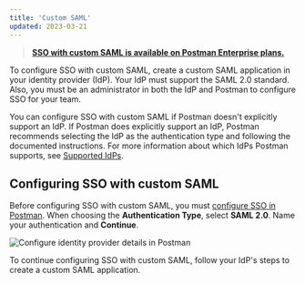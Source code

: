 ```yaml
---
title: 'Custom SAML'
updated: 2023-03-21
---
```


> **[SSO with custom SAML is available on Postman Enterprise plans.](https://www.postman.com/pricing)**

To configure SSO with custom SAML, create a custom SAML application in your identity provider (IdP). Your IdP must support the SAML 2.0 standard. Also, you must be an administrator in both the IdP and Postman to configure SSO for your team.

You can configure SSO with custom SAML if Postman doesn't explicitly support an IdP. If Postman does explicitly support an IdP, Postman recommends selecting the IdP as the authentication type and following the documented instructions. For more information about which IdPs Postman supports, see [Supported IdPs](/docs/administration/sso/intro-sso/#supported-idps).

## Configuring SSO with custom SAML

Before configuring SSO with custom SAML, you must [configure SSO in Postman](/docs/administration/sso/admin-sso/). When choosing the **Authentication Type**, select **SAML 2.0**. Name your authentication and **Continue**.

<img alt="Configure identity provider details in Postman" src="https://assets.postman.com/postman-docs/v10/configure-identity-provider-v10.jpg"/>

To continue configuring SSO with custom SAML, follow your IdP's steps to create a custom SAML application.
